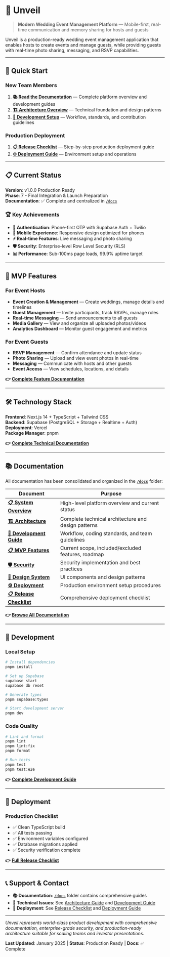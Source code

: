 # 🎪 Unveil

> **Modern Wedding Event Management Platform** — Mobile-first, real-time communication and memory sharing for hosts and guests

Unveil is a production-ready wedding event management application that enables hosts to create events and manage guests, while providing guests with real-time photo sharing, messaging, and RSVP capabilities.

---

## 🚀 Quick Start

### **New Team Members**
1. **[📚 Read the Documentation](./docs/)** — Complete platform overview and development guides
2. **[🏗️ Architecture Overview](./docs/ARCHITECTURE.md)** — Technical foundation and design patterns
3. **[🔧 Development Setup](./docs/DEVELOPMENT_GUIDE.md)** — Workflow, standards, and contribution guidelines

### **Production Deployment**
1. **[📋 Release Checklist](./docs/RELEASE_CHECKLIST.md)** — Step-by-step production deployment guide
2. **[⚙️ Deployment Guide](./docs/DEPLOYMENT.md)** — Environment setup and operations

---

## 📋 Current Status

**Version**: v1.0.0 Production Ready  
**Phase**: 7 - Final Integration & Launch Preparation  
**Documentation**: ✅ Complete and centralized in [`/docs`](./docs/)

### 🏆 Key Achievements
- **🔐 Authentication**: Phone-first OTP with Supabase Auth + Twilio
- **📱 Mobile Experience**: Responsive design optimized for phones
- **⚡ Real-time Features**: Live messaging and photo sharing
- **🛡️ Security**: Enterprise-level Row Level Security (RLS)
- **📊 Performance**: Sub-100ms page loads, 99.9% uptime target

---

## 🎯 MVP Features

### For Event Hosts
- **Event Creation & Management** — Create weddings, manage details and timelines
- **Guest Management** — Invite participants, track RSVPs, manage roles  
- **Real-time Messaging** — Send announcements to all guests
- **Media Gallery** — View and organize all uploaded photos/videos
- **Analytics Dashboard** — Monitor guest engagement and metrics

### For Event Guests
- **RSVP Management** — Confirm attendance and update status
- **Photo Sharing** — Upload and view event photos in real-time
- **Messaging** — Communicate with hosts and other guests
- **Event Access** — View schedules, locations, and details

**👉 [Complete Feature Documentation](./docs/MVP_FEATURES.md)**

---

## 🛠️ Technology Stack

**Frontend**: Next.js 14 + TypeScript + Tailwind CSS  
**Backend**: Supabase (PostgreSQL + Storage + Realtime + Auth)  
**Deployment**: Vercel  
**Package Manager**: pnpm

**👉 [Complete Technical Documentation](./docs/ARCHITECTURE.md)**

---

## 📚 Documentation

All documentation has been consolidated and organized in the **[`/docs`](./docs/)** folder:

| **Document** | **Purpose** |
|-------------|-------------|
| **[📋 System Overview](./docs/SYSTEM_OVERVIEW.md)** | High-level platform overview and current status |
| **[🏗️ Architecture](./docs/ARCHITECTURE.md)** | Complete technical architecture and design patterns |
| **[🔧 Development Guide](./docs/DEVELOPMENT_GUIDE.md)** | Workflow, coding standards, and team guidelines |
| **[📋 MVP Features](./docs/MVP_FEATURES.md)** | Current scope, included/excluded features, roadmap |
| **[🛡️ Security](./docs/SECURITY.md)** | Security implementation and best practices |
| **[🎨 Design System](./docs/DESIGN_SYSTEM.md)** | UI components and design patterns |
| **[⚙️ Deployment](./docs/DEPLOYMENT.md)** | Production environment setup procedures |
| **[📋 Release Checklist](./docs/RELEASE_CHECKLIST.md)** | Comprehensive deployment checklist |

**👉 [Browse All Documentation](./docs/)**

---

## 🔧 Development

### Local Setup
```bash
# Install dependencies
pnpm install

# Set up Supabase
supabase start
supabase db reset

# Generate types
pnpm supabase:types

# Start development server
pnpm dev
```

### Code Quality
```bash
# Lint and format
pnpm lint
pnpm lint:fix
pnpm format

# Run tests
pnpm test
pnpm test:e2e
```

**👉 [Complete Development Guide](./docs/DEVELOPMENT_GUIDE.md)**

---

## 🚀 Deployment

### Production Checklist
- ✅ Clean TypeScript build
- ✅ All tests passing
- ✅ Environment variables configured
- ✅ Database migrations applied
- ✅ Security verification complete

**👉 [Full Release Checklist](./docs/RELEASE_CHECKLIST.md)**

---

## 📞 Support & Contact

- **📚 Documentation**: [`/docs`](./docs/) folder contains comprehensive guides
- **🔧 Technical Issues**: See [Architecture Guide](./docs/ARCHITECTURE.md) and [Development Guide](./docs/DEVELOPMENT_GUIDE.md)
- **🚀 Deployment**: See [Release Checklist](./docs/RELEASE_CHECKLIST.md) and [Deployment Guide](./docs/DEPLOYMENT.md)

---

*Unveil represents world-class product development with comprehensive documentation, enterprise-grade security, and production-ready architecture suitable for scaling teams and investor presentations.*

**Last Updated**: January 2025 | **Status**: Production Ready | **Docs**: ✅ Complete 